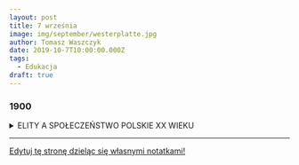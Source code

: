 ```yaml
---
layout: post
title: 7 września
image: img/september/westerplatte.jpg
author: Tomasz Waszczyk
date: 2019-10-7T10:00:00.000Z
tags:
  - Edukacja
draft: true  
---
```


### 1900

<details><summary>ELITY A SPOŁECZEŃSTWO POLSKIE XX WIEKU</summary>
Postawiona w tytule rozdzielność, czy nawet opozycyjność tych dwu pojęć jest zamierzona, choć oczywiście elity są częścią społeczeństwa. Tak jednak w naszej historii się złożyło, że przez większość XX wieku, a i obecnie, przez dużą część społeczeństwa elity traktowane są jako coś odrębnego, czasem nawet obcego. Niedawno przetoczyła się przez prasę dyskusja o odrębnej chłopskiej historii, odrębnym doświadczeniu, innym niż narracja o przeszłości inteligenckich elit. Trudno zaprzeczyć, że owe elity sto lat temu to przede wszystkim szlachta i inteligencja w większości szlacheckiego pochodzenia. Elita owa miała wobec mas społeczeństwa postawę paternalistyczną, uważała się za jego przewodnika, zarazem esencję narodu, która inne warstwy oświeca, prowadzi, wychowuje. Czy była to uzurpacja, czy właściwa i naturalna postawa?

Powstanie Polski Niepodległej, II Rzeczypospolitej, było spełnieniem marzeń elit. Czy i w jakim stopniu II RP spełniała oczekiwania zwykłych ludzi? Czy elity formowały naród, czy też był to proces samoczynny? Czy idealizacja II RP, z jaką mamy dziś do czynienia jest uprawniona? Chodzi zwłaszcza o pytanie, na ile II RP była państwem wszystkich Polaków i co by to miało oznaczać? Czy zmieniło się  w tym czasie pojęcie „elita”? Czy za państwo odpowiedzialna była owa elita, czy cały naród, i jak na to patrzono?

Czas okupacji, powstania polskiego państwa podziemnego i rola Armii Krajowej, otwiera następny katalog pytań. Czy była to kontynuacja przedwojennego aktywności elit, czy znaczne poszerzenie poczucia odpowiedzialności i aktywności na warstwy dotąd odległe od aktywności obywatelskiej? Bo, na Polskę podziemną można spojrzeć jako na formę aktywności patriotycznej, ale i obywatelskiej, społecznej. Mimo istniejących podziałów.

Czy można mówić, jak często się dziś głosi, że elity polskie zostały wymordowane przez okupantów. W jakim stopniu jest to prawda? Czy w powojennej Polsce można zauważyć ciągłość owego posłannictwa elit, czyli inteligencji? W czym to się przejawiało? Czy w opozycji, czy w uczestnictwie w systemie, czy w pozytywizmie, czy w  romantyzmie postaw?

PRL była państwem komunistycznym, ale rozumienie tego pojęcia się zmieniało. Z pewnością natomiast akcentowano, że jest „ludowa”, a więc plebejska, nie elitarna, pozostaje w opozycji do tradycji szlacheckich i „starej inteligencji” związanej sentymentem i wyznawanymi wartościami z przedwojenną Polską. Czy był to projekt mający autentyczne poparcie? Jak je uzasadniano?

Historia działań opozycyjnych po 1956 roku jest zdominowana przez aktywność inteligentów. Czy mamy zatem ciąg dalszy owej opozycji elity i „ludu”? Jak w tym planie umieścić wielkie ruchy robotniczego protestu – Poznań 1956, Grudzień 1970, czy protestu inteligenckiego – Marzec 1968? Powstały w 1976 r. KOR był formacją inteligencką, a więc elitarną, ale wychyloną ku robotnikom, próbującą powtórzyć lekcję z końca XIX wieku o uobywatelnieniu robotników i innych warstw nieelitarnych.

„Solidarność” była wielkim ruchem, w którym złączył się wielki potencjał mas robotniczych z potencjałem inteligenckich elit, ich przemyśleń, inspiracji, praktycznego wpływu na Związek. To złączenie dawało potęgę „Solidarności” i czyniło z niej ruch narodowy i rewolucyjny zarazem. Nie zawsze był to sojusz łatwy i przejawy kryzysu występowały już w roku 1981. Czy był to ruch „republikański”, jak twierdzą niektórzy współcześni politologowie i publicyści, czy jednak kierowany przez elitę, choć za przyzwoleniem robotniczych liderów? Czy owi robotniczy liderzy stali się częścią elity społecznej?

Lata stanu wojennego i form opozycji i oporu prowokują do kolejnych pytań o elitarność i ludowość. Czy elitarne formy wyrazu opozycyjnego np. rozprowadzanie pism i książek podziemnych były właściwą formą kształtowania mas? Jaki miały zasięg? Czy podziemie jest legendą elit, czy całego przed 13 grudnia wielomilionowego ruchu? Czy istniały alternatywne, bardziej ludowe formy wyrażania postaw i jak się komponowały z aktywnością elit?

Okrągły Stół często jest przedstawiany jako „zmowa elit”, a jego konsekwencje oceniane jako skaza na projekcie budowy III Rzeczypospolitej. Czy taki zarzut jest słuszny? Czy istniała alternatywa, masowego, plebejskiego ruchu kreującego nowe państwo?

O tych wszystkich problemach warto porozmawiać, odwołując się do ważnych, a zapomnianych dziś przeważnie tekstów. Jako tekst główny, wielki esej o Polsce, rekomenduję broszurę Tadeusza Łepkowskiego „Myśli o historii Polski i Polaków”, opublikowany po raz pierwszy w podziemnym CDN w 1983 r., następnie kilkakrotnie przedrukowywany. Ponadto omawiane będą następujące teksty:

Kształtowanie narodu
Roman Wapiński, „Ojczyzny Polaków”, w tomie „Polska i małe ojczyzny Polaków”, Ossolineum, Wrocław 1994, s. 94-133.

Początki nowoczesnego społeczeństwa
Magdalena Micińska, „Inteligencja na rozdrożach 1864-1918”, Warszawa 2008, podrozdziały „Autostereotyp polskiego inteligenta 2 połowy XIX w.” oraz „Rewolucja 1905-1907”
Andrzej Paczkowski, „Z salonu na ulicę…”, w: „U progu współczesności”, Wrocław 1991
Andrzej Mencwel, „Poza „Weselem” i „snem o potędze”. Inteligencja polska na progu XX wieku”, w: „Inteligencja polska XIX i XX w. Katalog wystawy”, Warszawa 1997.

Druga Rzeczpospolita
Andrzej Friszke, „Między demokracją a dyktaturą. Siły polityczne Drugiej Rzeczypospolitej”, „Więź” nr 3 z 1991
Roman Wapiński, „Świadomość polityczna w Drugiej Rzeczypospolitej”, Łódź 1989 (fragmenty rozdziału „Elita polityczna II Rzeczypospolitej”)

Polskie państwo podziemne
Tomasz Strzembosz, „Rzeczpospolita podziemna. Społeczeństwo polskie a państwo podziemne 1939-1945”, Warszawa 2000 („Proba podsumowania”, s. 315-323
Jan Szczepański, „Niektóre aspekty funkcjonowania państwa podziemnego”, za: „Wobec czasów pogardy”, Warszawa 1988

Inteligencja a PRL
Józef Chałasiński, „Społeczna genealogia inteligencji polskiej”, za przedrukiem „Instytut Literacki”, Rzym 1947
Krystyna Kersten, „Polskiego inteligenta życie po śmierci”, w. „Inteligencja polska XIX i XX w. Katalog wystawy”, Warszawa 1997

Między przystosowaniem a oporem
Adam Michnik, „Nowy ewolucjonizm”
Piotr Wierzbicki, „Traktat o gnidach”
Adam Michnik, „Gnidy i anioły”

„Solidarność” – samoograniczająca się rewolucja
Jeden z artykułów Jacka Kuronia
</details>

---

<a href="https://github.com/TomaszWaszczyk/historia.waszczyk.com/edit/master/src/content/education.md" target="_blank">Edytuj tę stronę dzieląc się własnymi notatkami!</a>
